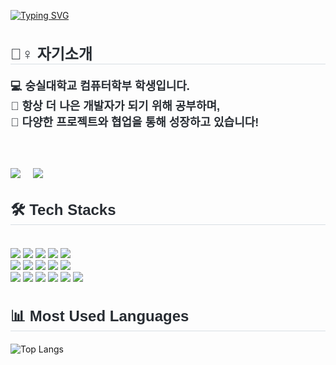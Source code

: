 [![Typing SVG](https://readme-typing-svg.demolab.com?font=Fira+Code&pause=1000&color=F7B7D4&width=435&lines=Welcome+to+Sehyun's+Github)](https://git.io/typing-svg)

<div align="left">
    <h2 style="border-bottom: 1px solid #d8dee4; color: #282d33; font-family: 'Poppins', sans-serif; font-size: 24px;"> 🙋‍♀️ 자기소개 </h2>  
    <div style="font-weight: 700; font-size: 18px; text-align: left; color: #282d33; font-family: 'Poppins', sans-serif;"> 
        💻 숭실대학교 컴퓨터학부 학생입니다. <br>
        🎯 항상 더 나은 개발자가 되기 위해 공부하며, <br>
        🚀 다양한 프로젝트와 협업을 통해 성장하고 있습니다! <br>
    </div>
</div>

<!-- 여백 추가 -->
<br><br>

<!-- 백준 프로필 나란히 배치 (좌측 정렬) -->
<div style="display: flex; justify-content: left; gap: 20px;">
    <a href="https://solved.ac/kkkimsh">
        <img src="http://mazassumnida.wtf/api/v2/generate_badge?boj=kkkimsh" />
    </a>
    <a href="http://mazandi.herokuapp.com/api?handle=kkkimsh&theme=warm">
        <img src="http://mazandi.herokuapp.com/api?handle=kkkimsh&theme=warm"/>
    </a>
</div>

<!-- 기술 스택 부분 -->
<div style="text-align: left;">
    <h2 style="border-bottom: 1px solid #d8dee4; color: #282d33; font-family: 'Poppins', sans-serif; font-size: 24px;"> 🛠️ Tech Stacks </h2> <br> 
    <div style="margin: ; text-align: left;">
        <img src="https://img.shields.io/badge/Figma-F24E1E?style=for-the-badge&logo=Figma&logoColor=white">
        <img src="https://img.shields.io/badge/Github-181717?style=for-the-badge&logo=Github&logoColor=white">
        <img src="https://img.shields.io/badge/GraphQL-E10098?style=for-the-badge&logo=GraphQL&logoColor=white">
        <img src="https://img.shields.io/badge/jQuery-0769AD?style=for-the-badge&logo=jQuery&logoColor=white">
        <img src="https://img.shields.io/badge/Java-007396?style=for-the-badge&logo=Java&logoColor=white">
        <br/><img src="https://img.shields.io/badge/Linux-FCC624?style=for-the-badge&logo=Linux&logoColor=white">
        <img src="https://img.shields.io/badge/MySQL-4479A1?style=for-the-badge&logo=MySQL&logoColor=white">
        <img src="https://img.shields.io/badge/Notion-000000?style=for-the-badge&logo=Notion&logoColor=white">
        <img src="https://img.shields.io/badge/React-61DAFB?style=for-the-badge&logo=React&logoColor=white">
        <img src="https://img.shields.io/badge/ReactNative-61DAFB?style=for-the-badge&logo=React&logoColor=white">
        <br/><img src="https://img.shields.io/badge/Spring%20Boot-6DB33F?style=for-the-badge&logo=Spring%20Boot&logoColor=white">
        <img src="https://img.shields.io/badge/Tailwind%20CSS-06B6D4?style=for-the-badge&logo=Tailwind%20CSS&logoColor=white">
        <img src="https://img.shields.io/badge/Google%20Cloud-4285F4?style=for-the-badge&logo=Google%20Cloud&logoColor=white">
        <img src="https://img.shields.io/badge/HTML-E34F26?style=for-the-badge&logo=HTML5&logoColor=white">
        <img src="https://img.shields.io/badge/CSS-1572B6?style=for-the-badge&logo=CSS3&logoColor=white">
        <img src="https://img.shields.io/badge/Expo-1B1F23?style=for-the-badge&logo=Expo&logoColor=white">
    </div>
</div>

<h2 style="border-bottom: 1px solid #d8dee4; color: #282d33; font-family: 'Poppins', sans-serif; font-size: 24px;"> 📊 Most Used Languages </h2>

![Top Langs](https://github-readme-stats.vercel.app/api/top-langs/?username=kkshyun&theme=dracula&bg_color=FFE4EC&title_color=282d33&text_color=282d33&border_color=FFE4EC)


